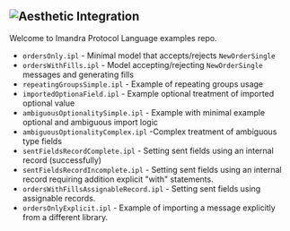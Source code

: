 ![Aesthetic Integration](https://storage.googleapis.com/imandra-assets/images/github/ipl_lang_examples_head.svg)
---
Welcome to Imandra Protocol Language examples repo.

- `ordersOnly.ipl` - Minimal model that accepts/rejects `NewOrderSingle`
- `ordersWithFills.ipl` - Model accepting/rejecting `NewOrderSingle` messages and generating fills
- `repeatingGroupsSimple.ipl` - Example of repeating groups usage
- `importedOptionaField.ipl` - Example optional treatment of imported optional value
- `ambiguousOptionalitySimple.ipl` - Example with minimal example optional and ambiguous import logic 
- `ambiguousOptionalityComplex.ipl` -Complex treatment of ambiguous type fields
- `sentFieldsRecordComplete.ipl` - Setting sent fields using an internal record (successfully)
- `sentFieldsRecordIncomplete.ipl` - Setting sent fields using an internal record requiring addition explicit "with" statements.
- `ordersWithFillsAssignableRecord.ipl` - Setting sent fields using assignable records.
- `ordersOnlyExplicit.ipl` - Example of importing a message explicitly from a different library.